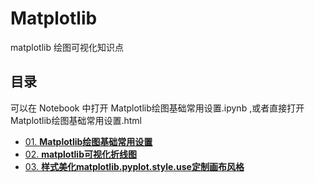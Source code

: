 # Matplotlib
matplotlib 绘图可视化知识点
## 目录
可以在 Notebook 中打开 Matplotlib绘图基础常用设置.ipynb ,或者直接打开 Matplotlib绘图基础常用设置.html

 - [01. **Matplotlib绘图基础常用设置**](Matplotlib绘图基础常用设置/Matplotlib绘图基础常用设置.md)
 - [02. **matplotlib可视化折线图**](matplotlib可视化折线图/matplotlib可视化折线图.md)
 - [03. **样式美化matplotlib.pyplot.style.use定制画布风格**](样式美化matplotlib.pyplot.style.use定制画布风格/样式美化matplotlib.pyplot.style.use定制画布风格.md)
